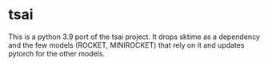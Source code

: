 # tsai

This is a python 3.9 port of the tsai project. It drops sktime as a dependency and the few models (ROCKET, MINIROCKET) that rely on it and updates pytorch for the other models.
